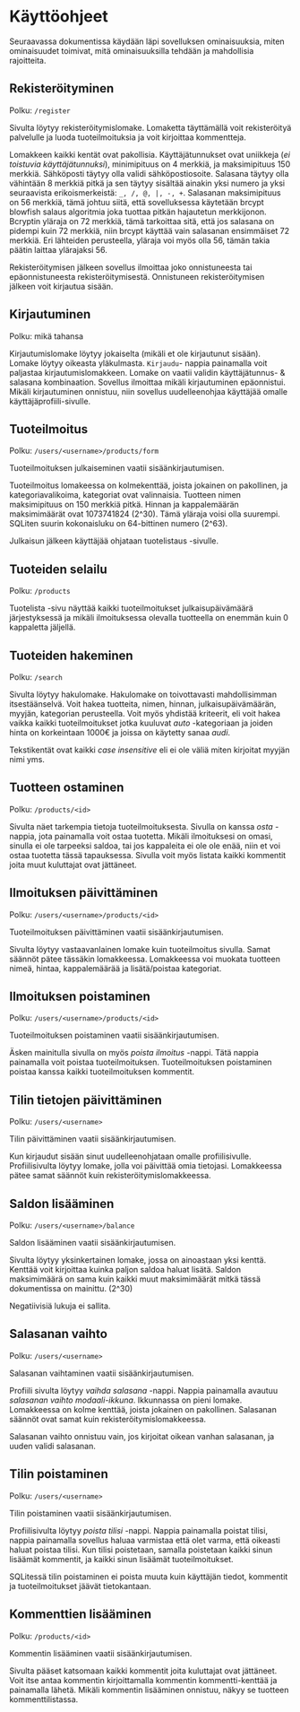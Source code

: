 # Käyttöohjeet

Seuraavassa dokumentissa käydään läpi sovelluksen ominaisuuksia, miten ominaisuudet toimivat, mitä ominaisuuksilla tehdään ja mahdollisia rajoitteita.

## Rekisteröityminen

Polku: `/register`

Sivulta löytyy rekisteröitymislomake. Lomaketta täyttämällä voit rekisteröityä palvelulle ja luoda tuoteilmoituksia ja voit kirjoittaa kommentteja. 

Lomakkeen kaikki kentät ovat pakollisia. Käyttäjätunnukset ovat uniikkeja (_ei toistuvia käyttäjätunnuksi_), minimipituus on 4 merkkiä, ja maksimipituus 150 merkkiä. Sähköposti täytyy olla validi sähköpostiosoite. Salasana täytyy olla vähintään 8 merkkiä pitkä ja sen täytyy sisältää ainakin yksi numero ja yksi seuraavista erikoismerkeistä: `_, /, @, |, -, +`. Salasanan maksimipituus on 56 merkkiä, tämä johtuu siitä, että sovelluksessa käytetään brcypt blowfish salaus algoritmia joka tuottaa pitkän hajautetun merkkijonon. Bcryptin yläraja on 72 merkkiä, tämä tarkoittaa sitä, että jos salasana on pidempi kuin 72 merkkiä, niin brcypt käyttää vain salasanan ensimmäiset 72 merkkiä. Eri lähteiden perusteella, yläraja voi myös olla 56, tämän takia päätin laittaa  ylärajaksi 56.

Rekisteröitymisen jälkeen sovellus ilmoittaa joko onnistuneesta tai epäonnistuneesta rekisteröitymisestä. Onnistuneen rekisteröitymisen jälkeen voit kirjautua sisään.

## Kirjautuminen

Polku: mikä tahansa

Kirjautumislomake löytyy jokaiselta (mikäli et ole kirjautunut sisään). Lomake löytyy oikeasta yläkulmasta. `Kirjaudu`- nappia painamalla voit paljastaa kirjautumislomakkeen. Lomake on vaatii validin käyttäjätunnus- & salasana kombinaation. Sovellus ilmoittaa mikäli kirjautuminen epäonnistui. Mikäli kirjautuminen onnistuu, niin sovellus uudelleenohjaa käyttäjää omalle käyttäjäprofiili-sivulle.

## Tuoteilmoitus

Polku: `/users/<username>/products/form`

Tuoteilmoituksen julkaiseminen vaatii sisäänkirjautumisen.

Tuoteilmoitus lomakeessa on kolmekenttää, joista jokainen on pakollinen, ja kategoriavalikoima, kategoriat ovat valinnaisia.
Tuotteen nimen maksimipituus on 150 merkkiä pitkä. Hinnan ja kappalemäärän maksimimäärät ovat 1073741824 (2^30). Tämä yläraja voisi olla suurempi. SQLiten suurin kokonaisluku on 64-bittinen numero (2^63).

Julkaisun jälkeen käyttäjää ohjataan tuotelistaus -sivulle.

## Tuoteiden selailu

Polku: `/products`

Tuotelista -sivu näyttää kaikki tuoteilmoitukset julkaisupäivämäärä järjestyksessä ja mikäli ilmoituksessa olevalla tuotteella on enemmän kuin 0 kappaletta jäljellä.

## Tuoteiden hakeminen

Polku: `/search`

Sivulta löytyy hakulomake. Hakulomake on toivottavasti mahdollisimman itsestäänselvä. Voit hakea tuotteita, nimen, hinnan, julkaisupäivämäärän, myyjän, kategorian perusteella. Voit myös yhdistää kriteerit, eli voit hakea vaikka kaikki tuoteilmoitukset jotka kuuluvat _auto_ -kategoriaan ja joiden hinta on korkeintaan 1000€ ja joissa on käytetty sanaa _audi_.

Tekstikentät ovat kaikki _case insensitive_ eli ei ole väliä miten kirjoitat myyjän nimi yms.

## Tuotteen ostaminen

Polku: `/products/<id>`

Sivulta näet tarkempia tietoja tuoteilmoituksesta. Sivulla on kanssa _osta_ -nappia, jota painamalla voit ostaa tuotetta. Mikäli ilmoituksesi on omasi, sinulla ei ole tarpeeksi saldoa, tai jos kappaleita ei ole ole enää, niin et voi ostaa tuotetta tässä tapauksessa. Sivulla voit myös listata kaikki kommentit joita muut kuluttajat ovat jättäneet.

## Ilmoituksen päivittäminen

Polku: `/users/<username>/products/<id>`

Tuoteilmoituksen päivittäminen vaatii sisäänkirjautumisen.

Sivulta löytyy vastaavanlainen lomake kuin tuoteilmoitus sivulla. Samat säännöt pätee tässäkin lomakkeessa. Lomakkeessa voi muokata tuotteen nimeä, hintaa, kappalemäärää ja lisätä/poistaa kategoriat.

## Ilmoituksen poistaminen

Polku: `/users/<username>/products/<id>`

Tuoteilmoituksen poistaminen vaatii sisäänkirjautumisen.

Äsken mainitulla sivulla on myös _poista ilmoitus_ -nappi. Tätä nappia painamalla voit poistaa tuoteilmoituksen. Tuoteilmoituksen poistaminen poistaa kanssa kaikki tuoteilmoituksen kommentit.

## Tilin tietojen päivittäminen

Polku: `/users/<username>`

Tilin päivittäminen vaatii sisäänkirjautumisen.

Kun kirjaudut sisään sinut uudelleenohjataan omalle profiilisivulle. Profiilisivulta löytyy lomake, jolla voi päivittää omia tietojasi. Lomakkeessa pätee samat säännöt kuin rekisteröitymislomakkeessa.

## Saldon lisääminen

Polku: `/users/<username>/balance`

Saldon lisääminen vaatii sisäänkirjautumisen.

Sivulta löytyy yksinkertainen lomake, jossa on ainoastaan yksi kenttä. Kenttää voit kirjoittaa kuinka paljon saldoa haluat lisätä. Saldon maksimimäärä on sama kuin kaikki muut maksimimäärät mitkä tässä dokumentissa on mainittu. (2^30)

Negatiivisiä lukuja ei sallita.

## Salasanan vaihto

Polku: `/users/<username>`

Salasanan vaihtaminen vaatii sisäänkirjautumisen.

Profiili sivulta löytyy _vaihda salasana_ -nappi. Nappia painamalla avautuu _salasanan vaihto modaali-ikkuna_. Ikkunnassa on pieni lomake. Lomakkeessa on kolme kenttää, joista jokainen on pakollinen. Salasanan säännöt ovat samat kuin rekisteröitymislomakkeessa. 

Salasanan vaihto onnistuu vain, jos kirjoitat oikean vanhan salasanan, ja uuden validi salasanan.

## Tilin poistaminen

Polku: `/users/<username>`

Tilin poistaminen vaatii sisäänkirjautumisen.

Profiilisivulta löytyy _poista tilisi_ -nappi. Nappia painamalla poistat tilisi, nappia painamalla sovellus haluaa varmistaa että olet varma, että oikeasti haluat poistaa tilisi. Kun tilisi poistetaan, samalla poistetaan kaikki sinun lisäämät kommentit, ja kaikki sinun lisäämät tuoteilmoitukset.

SQLitessä tilin poistaminen ei poista muuta kuin käyttäjän tiedot, kommentit ja tuoteilmoitukset jäävät tietokantaan.

## Kommenttien lisääminen

Polku: `/products/<id>`

Kommentin lisääminen vaatii sisäänkirjautumisen.

Sivulta pääset katsomaan kaikki kommentit joita kuluttajat ovat jättäneet. Voit itse antaa kommentin kirjoittamalla kommentin kommentti-kenttää ja painamalla lähetä. Mikäli kommentin lisääminen onnistuu, näkyy se tuotteen kommenttilistassa.
